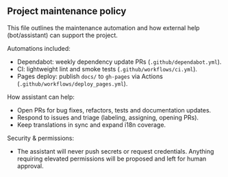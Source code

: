 Project maintenance policy
-------------------------

This file outlines the maintenance automation and how external help (bot/assistant) can support the project.

Automations included:
- Dependabot: weekly dependency update PRs (`.github/dependabot.yml`).
- CI: lightweight lint and smoke tests (`.github/workflows/ci.yml`).
- Pages deploy: publish `docs/` to `gh-pages` via Actions (`.github/workflows/deploy_pages.yml`).

How assistant can help:
- Open PRs for bug fixes, refactors, tests and documentation updates.
- Respond to issues and triage (labeling, assigning, opening PRs).
- Keep translations in sync and expand i18n coverage.

Security & permissions:
- The assistant will never push secrets or request credentials. Anything requiring elevated permissions will be proposed and left for human approval.
